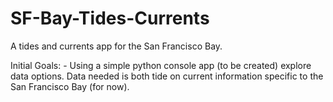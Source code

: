 # SF-Bay-Tides-Currents
A tides and currents app for the San Francisco Bay.  

Initial Goals:
	- Using a simple python console app (to be created) explore data options.  Data needed is both tide on current information specific to the San Francisco Bay (for now).
